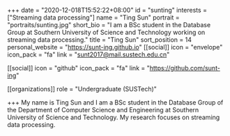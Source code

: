 +++
date = "2020-12-018T15:52:22+08:00" 
id = "sunting"
interests = ["Streaming data processing"]
name = "Ting Sun"
portrait = "portraits/sunting.jpg"
short_bio = "I am a BSc student in the Database Group at Southern University of Science and Technology working on streaming data processing."
title = "Ting Sun"
sort_position = 14
personal_website = "https://sunt-ing.github.io"
[[social]]
    icon = "envelope"
    icon_pack = "fa"
    link = "sunt2017@mail.sustech.edu.cn"

[[social]]
    icon = "github"
    icon_pack = "fa"
    link = "https://github.com/sunt-ing"

[[organizations]]
 role = "Undergraduate (SUSTech)"

+++
My name is Ting Sun and I am a BSc student in the Database Group of the Department of Computer Science and Engineering at Southern University of Science and Technology. My research focuses on streaming data processing.









